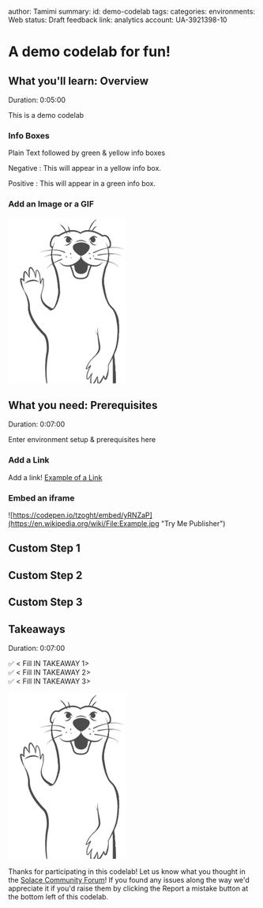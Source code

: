 author: Tamimi
summary:
id: demo-codelab
tags:
categories:
environments: Web
status: Draft
feedback link: 
analytics account: UA-3921398-10

# A demo codelab for fun!

## What you'll learn: Overview

Duration: 0:05:00

This is a demo codelab

### Info Boxes
Plain Text followed by green & yellow info boxes 

Negative
: This will appear in a yellow info box.

Positive
: This will appear in a green info box.


### Add an Image or a GIF

![Soly Image Caption](img/soly.gif)

## What you need: Prerequisites

Duration: 0:07:00

Enter environment setup & prerequisites here

### Add a Link
Add a link!
[Example of a Link](https://www.google.com)

### Embed an iframe

![https://codepen.io/tzoght/embed/yRNZaP](https://en.wikipedia.org/wiki/File:Example.jpg "Try Me Publisher")

## Custom Step 1
## Custom Step 2
## Custom Step 3

## Takeaways

Duration: 0:07:00

✅ < Fill IN TAKEAWAY 1>   
✅ < Fill IN TAKEAWAY 2>   
✅ < Fill IN TAKEAWAY 3>   

![Soly Image Caption](img/soly.gif)

Thanks for participating in this codelab! Let us know what you thought in the [Solace Community Forum](https://solace.community/)! If you found any issues along the way we'd appreciate it if you'd raise them by clicking the Report a mistake button at the bottom left of this codelab.
